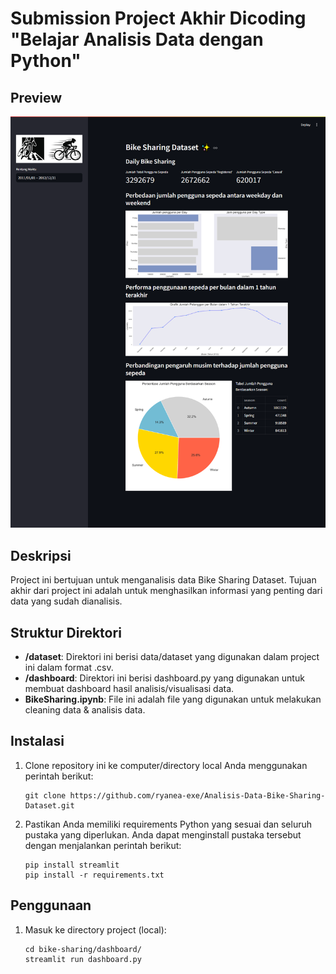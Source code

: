 # Submission Project Akhir Dicoding "Belajar Analisis Data dengan Python"

## Preview
![Bike Sharing Dashboard Github Preview](https://github.com/ryanea-exe/Analisis-Data-Bike-Sharing-Dataset/blob/main/preview2.png)

## Deskripsi
Project ini bertujuan untuk menganalisis data Bike Sharing Dataset. Tujuan akhir dari project ini adalah untuk menghasilkan informasi yang penting dari data yang sudah dianalisis.

## Struktur Direktori
- **/dataset**: Direktori ini berisi data/dataset yang digunakan dalam project ini dalam format .csv.
- **/dashboard**: Direktori ini berisi dashboard.py yang digunakan untuk membuat dashboard hasil analisis/visualisasi data.
- **BikeSharing.ipynb**: File ini adalah file yang digunakan untuk melakukan cleaning data & analisis data.

## Instalasi
1. Clone repository ini ke computer/directory local Anda menggunakan perintah berikut:
   ```shell
   git clone https://github.com/ryanea-exe/Analisis-Data-Bike-Sharing-Dataset.git
   ```

2. Pastikan Anda memiliki requirements Python yang sesuai dan seluruh pustaka yang diperlukan. Anda dapat menginstall pustaka tersebut dengan menjalankan perintah berikut:
    ```shell
    pip install streamlit
    pip install -r requirements.txt
    ```

## Penggunaan
1. Masuk ke directory project (local):
    ```shell
    cd bike-sharing/dashboard/
    streamlit run dashboard.py
    ```
